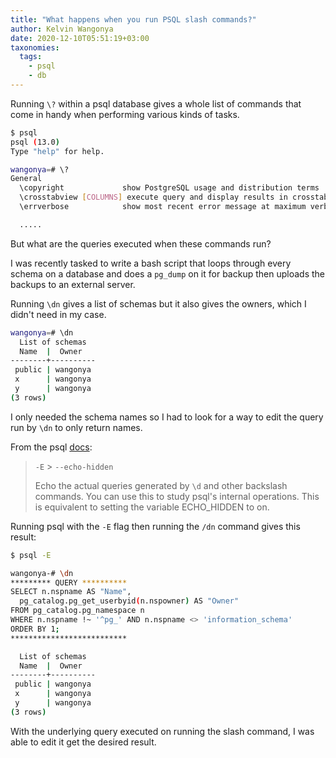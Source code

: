 ```yaml
---
title: "What happens when you run PSQL slash commands?"
author: Kelvin Wangonya
date: 2020-12-10T05:51:19+03:00
taxonomies:
  tags:
    - psql
    - db
---
```


Running `\?` within a psql database gives a whole list of commands that come in handy when performing various kinds of tasks.

<!--more-->

```sh
$ psql
psql (13.0)
Type "help" for help.

wangonya=# \?
General
  \copyright             show PostgreSQL usage and distribution terms
  \crosstabview [COLUMNS] execute query and display results in crosstab
  \errverbose            show most recent error message at maximum verbosity

  .....
```

But what are the queries executed when these commands run?

I was recently tasked to write a bash script that loops through every schema on a database and does a `pg_dump` on it for backup then uploads the backups to an external server.

Running `\dn` gives a list of schemas but it also gives the owners, which I didn't need in my case.

```sh
wangonya=# \dn
  List of schemas
  Name  |  Owner
--------+----------
 public | wangonya
 x      | wangonya
 y      | wangonya
(3 rows)
```

I only needed the schema names so I had to look for a way to edit the query run by `\dn` to only return names.

From the psql [docs](https://www.postgresql.org/docs/13/app-psql.html):

> `-E` > `--echo-hidden`
>
> Echo the actual queries generated by `\d` and other backslash commands. You can use this to study psql's internal operations. This is equivalent to setting the variable ECHO_HIDDEN to on.

Running psql with the `-E` flag then running the `/dn` command gives this result:

```sh
$ psql -E

wangonya-# \dn
********* QUERY **********
SELECT n.nspname AS "Name",
  pg_catalog.pg_get_userbyid(n.nspowner) AS "Owner"
FROM pg_catalog.pg_namespace n
WHERE n.nspname !~ '^pg_' AND n.nspname <> 'information_schema'
ORDER BY 1;
**************************

  List of schemas
  Name  |  Owner
--------+----------
 public | wangonya
 x      | wangonya
 y      | wangonya
(3 rows)
```

With the underlying query executed on running the slash command, I was able to edit it get the desired result.
